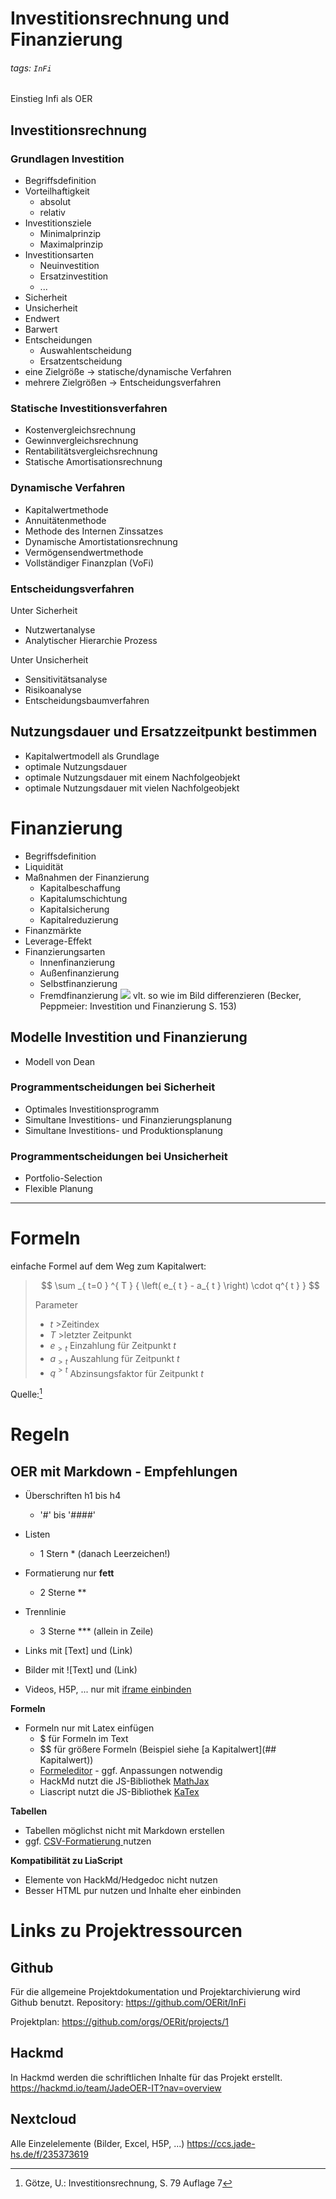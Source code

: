 <!--

author:   Rico Meiner, ...
email:    rico.meiner@jade-hs.de

repository: ...

comment:  Lerneinheit Investition und Finanzierung. Diese Seite ist lizenziert unter der [Lizenz CC-BY (4.0)](https://creativecommons.org/licenses/by/4.0/legalcode).
(ggf.  CC0 am Start)

language: de

mode:     Textbook

version:  0.0.1

date:     26/05/2022

icon:     // Icon svg einfügen

logo:     // Logo png einfügen

link:     https://cdn.jsdelivr.net/gh/twillo-lehre-teilen/BestPractice_Sortieralgorithmen/custom.css

import:   https://github.com/LiaTemplates/Pyodide/blob/0.1.4/README.md
          https://github.com/LiaScript/CodeRunner/blob/master/README.md
-->

# Investitionsrechnung und Finanzierung

###### tags: `InFi`

Einstieg Infi als OER

## Investitionsrechnung

### Grundlagen Investition

* Begriffsdefinition
* Vorteilhaftigkeit
    * absolut
    * relativ
* Investitionsziele
    * Minimalprinzip
    * Maximalprinzip
* Investitionsarten
    * Neuinvestition
    * Ersatzinvestition
    * ...
* Sicherheit
* Unsicherheit
* Endwert
* Barwert
* Entscheidungen
    * Auswahlentscheidung
    * Ersatzentscheidung
* eine Zielgröße -> statische/dynamische Verfahren
* mehrere Zielgrößen -> Entscheidungsverfahren

### Statische Investitionsverfahren

* Kostenvergleichsrechnung
* Gewinnvergleichsrechnung
* Rentabilitätsvergleichsrechnung
* Statische Amortisationsrechnung

### Dynamische Verfahren

* Kapitalwertmethode
* Annuitätenmethode
* Methode des Internen Zinssatzes
* Dynamische Amortistationsrechnung
* Vermögensendwertmethode
* Vollständiger Finanzplan (VoFi)

### Entscheidungsverfahren

Unter Sicherheit
* Nutzwertanalyse
* Analytischer Hierarchie Prozess

Unter Unsicherheit
* Sensitivitätsanalyse
* Risikoanalyse
* Entscheidungsbaumverfahren

## Nutzungsdauer und Ersatzzeitpunkt bestimmen

* Kapitalwertmodell als Grundlage
* optimale Nutzungsdauer
* optimale Nutzungsdauer mit einem Nachfolgeobjekt
* optimale Nutzungsdauer mit vielen Nachfolgeobjekt

# Finanzierung
* Begriffsdefinition
* Liquidität
* Maßnahmen der Finanzierung
    * Kapitalbeschaffung
    * Kapitalumschichtung
    * Kapitalsicherung
    * Kapitalreduzierung
* Finanzmärkte
* Leverage-Effekt 
*  Finanzierungsarten
    *  Innenfinanzierung
    *  Außenfinanzierung
    *  Selbstfinanzierung
    *  Fremdfinanzierung
![](https://i.imgur.com/5NEw3Oh.png)
vlt. so wie im Bild differenzieren (Becker, Peppmeier: Investition und Finanzierung S. 153)
## Modelle Investition und Finanzierung

* Modell von Dean

### Programmentscheidungen bei Sicherheit

* Optimales Investitionsprogramm
* Simultane Investitions- und Finanzierungsplanung
* Simultane Investitions- und Produktionsplanung

### Programmentscheidungen bei Unsicherheit

* Portfolio-Selection
* Flexible Planung

---

# Formeln

einfache Formel auf dem Weg zum Kapitalwert:
> $$ 
> \sum _{ t=0 } ^{ T } { 
>   \left( 
>     e_{ t } - a_{ t } 
>   \right) 
>   \cdot q^{ t } 
> } 
> $$
>
> Parameter
> - $t$ >Zeitindex
> - $T$ >letzter Zeitpunkt
> - $e_{> t }$ Einzahlung für Zeitpunkt $t$
> - $a_{> t }$ Auszahlung für Zeitpunkt $t$
> - $q^{> t }$ Abzinsungsfaktor für Zeitpunkt $t$
 

Quelle:[^1] 
[^1]: Götze, U.: Investitionsrechnung, S. 79  Auflage 7


# Regeln
## OER mit Markdown - Empfehlungen

- Überschriften h1 bis h4 

  - '#' bis '####' 

- Listen

  - 1 Stern \* (danach Leerzeichen!)

- Formatierung nur **fett**

  - 2 Sterne \*\*

- Trennlinie

  - 3 Sterne \*\*\* (allein in Zeile)

- Links mit [Text] und (Link)
- Bilder mit ![Text] und (Link)
- Videos, H5P, ... nur mit [iframe einbinden](https://hackmd.io/s/features?both=1#Embed-a-Note)

**Formeln**

* Formeln nur mit Latex einfügen
  * $ für Formeln im Text 
  * $$ für größere Formeln (Beispiel siehe [a Kapitalwert](## Kapitalwert))
  * [Formeleditor](https://www.zahlen-kern.de/editor/) - ggf. Anpassungen notwendig 
  * HackMd nutzt die JS-Bibliothek [MathJax](https://math.meta.stackexchange.com/questions/5020/mathjax-basic-tutorial-and-quick-reference)
  * Liascript nutzt die JS-Bibliothek [KaTex](https://katex.org/docs/supported.html)

**Tabellen**

* Tabellen möglichst nicht mit Markdown erstellen
* ggf. [CSV-Formatierung ](https://hackmd.io/s/features#Render-CSV-as-table) nutzen

**Kompatibilität zu LiaScript**

* Elemente von HackMd/Hedgedoc nicht nutzen
* Besser HTML pur nutzen und Inhalte eher einbinden

# Links zu Projektressourcen
## Github
Für die allgemeine Projektdokumentation und Projektarchivierung wird Github benutzt.
Repository: https://github.com/OERit/InFi

Projektplan: https://github.com/orgs/OERit/projects/1

## Hackmd
In Hackmd werden die schriftlichen Inhalte für das Projekt erstellt.
https://hackmd.io/team/JadeOER-IT?nav=overview

## Nextcloud
Alle Einzelelemente (Bilder, Excel, H5P, ...)
https://ccs.jade-hs.de/f/235373619


